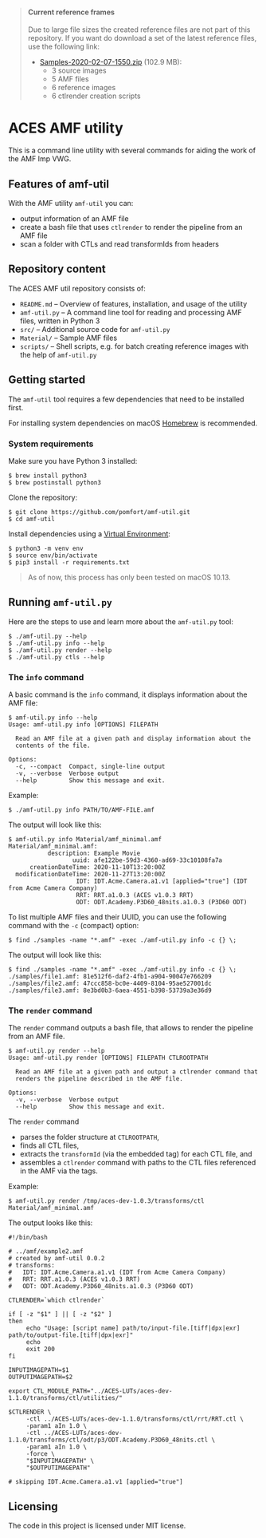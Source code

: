 > #### Current reference frames
>
> Due to large file sizes the created reference files are not part of this repository. If you want do download a set of the latest reference files, use the following link:
>
> * [Samples-2020-02-07-1550.zip](https://download.pomfort.com/aces-amf/Samples-2020-02-07-1550.zip) (102.9 MB): 
>    * 3 source images
>    * 5 AMF files
>    * 6 reference images
>    * 6 ctlrender creation scripts


# ACES AMF utility

This is a command line utility with several commands for aiding the work of the AMF Imp VWG.

## Features of amf-util

With the AMF utility ``amf-util`` you can:

* output information of an AMF file
* create a bash file that uses ``ctlrender`` to render the pipeline from an AMF file
* scan a folder with CTLs and read transformIds from headers

## Repository content

The ACES AMF util repository consists of:

* ``README.md`` – Overview of features, installation, and usage of the utility
* ``amf-util.py`` –  A command line tool for reading and processing AMF files, written in Python 3
* ``src/`` – Additional source code for `amf-util.py`
* ``Material/`` – Sample AMF files
* ``scripts/`` – Shell scripts, e.g. for batch creating reference images with the help of `amf-util.py`

## Getting started

The ``amf-util`` tool requires a few dependencies that need to be installed first. 

For installing system dependencies on macOS [Homebrew](https://brew.sh) is recommended.

### System requirements

Make sure you have Python 3 installed:

```shell
$ brew install python3
$ brew postinstall python3
```

Clone the repository:

```shell
$ git clone https://github.com/pomfort/amf-util.git
$ cd amf-util
```

Install dependencies using a [Virtual Environment](https://docs.python.org/3/tutorial/venv.html):

```shell
$ python3 -m venv env
$ source env/bin/activate
$ pip3 install -r requirements.txt
```

> As of now, this process has only been tested on macOS 10.13.

## Running ``amf-util.py``

Here are the steps to use and learn more about the ``amf-util.py`` tool:

```shell
$ ./amf-util.py --help
$ ./amf-util.py info --help
$ ./amf-util.py render --help
$ ./amf-util.py ctls --help

```

### The ``info`` command

A basic command is the ``info`` command, it displays information about the AMF file:

```shell
$ amf-util.py info --help
Usage: amf-util.py info [OPTIONS] FILEPATH

  Read an AMF file at a given path and display information about the
  contents of the file.

Options:
  -c, --compact  Compact, single-line output
  -v, --verbose  Verbose output
  --help         Show this message and exit.
```

Example:

```shell
$ ./amf-util.py info PATH/TO/AMF-FILE.amf
```

The output will look like this:

```shell
$ amf-util.py info Material/amf_minimal.amf
Material/amf_minimal.amf:
           description: Example Movie
                  uuid: afe122be-59d3-4360-ad69-33c10108fa7a
      creationDateTime: 2020-11-10T13:20:00Z
  modificationDateTime: 2020-11-27T13:20:00Z
                   IDT: IDT.Acme.Camera.a1.v1 [applied="true"] (IDT from Acme Camera Company)
                   RRT: RRT.a1.0.3 (ACES v1.0.3 RRT)
                   ODT: ODT.Academy.P3D60_48nits.a1.0.3 (P3D60 ODT)

```

To list multiple AMF files and their UUID, you can use the following command with the ``-c`` (compact) option:

```shell
$ find ./samples -name "*.amf" -exec ./amf-util.py info -c {} \;
```

The output will look like this:

```shell
$ find ./samples -name "*.amf" -exec ./amf-util.py info -c {} \;
./samples/file1.amf: 81e512f6-daf2-4fb1-a904-90047e766209
./samples/file2.amf: 47ccc858-bc0e-4409-8104-95ae527001dc
./samples/file3.amf: 8e3bd0b3-6aea-4551-b398-53739a3e36d9
```

### The ``render`` command

The ``render`` command outputs a bash file, that allows to render the pipeline from an AMF file.

```shell
$ amf-util.py render --help
Usage: amf-util.py render [OPTIONS] FILEPATH CTLROOTPATH

  Read an AMF file at a given path and output a ctlrender command that
  renders the pipeline described in the AMF file.

Options:
  -v, --verbose  Verbose output
  --help         Show this message and exit.
```

The ``render`` command

* parses the folder structure at ``CTLROOTPATH``, 
* finds all CTL files,
* extracts the ``transformId`` (via the embedded <ACEStransformID> tag) for each CTL file, and
* assembles a ``ctlrender`` command with paths to the CTL files referenced in the AMF via the <transformId> tags.

Example:

```shell
$ amf-util.py render /tmp/aces-dev-1.0.3/transforms/ctl Material/amf_minimal.amf
```

The output looks like this:

```shell
#!/bin/bash

# ../amf/example2.amf
# created by amf-util 0.0.2
# transforms:
#   IDT: IDT.Acme.Camera.a1.v1 (IDT from Acme Camera Company)
#   RRT: RRT.a1.0.3 (ACES v1.0.3 RRT)
#   ODT: ODT.Academy.P3D60_48nits.a1.0.3 (P3D60 ODT)

CTLRENDER=`which ctlrender`

if [ -z "$1" ] || [ -z "$2" ]
then
     echo "Usage: [script name] path/to/input-file.[tiff|dpx|exr] path/to/output-file.[tiff|dpx|exr]"
     echo
     exit 200
fi

INPUTIMAGEPATH=$1
OUTPUTIMAGEPATH=$2

export CTL_MODULE_PATH="../ACES-LUTs/aces-dev-1.1.0/transforms/ctl/utilities/"

$CTLRENDER \
     -ctl ../ACES-LUTs/aces-dev-1.1.0/transforms/ctl/rrt/RRT.ctl \
     -param1 aIn 1.0 \
     -ctl ../ACES-LUTs/aces-dev-1.1.0/transforms/ctl/odt/p3/ODT.Academy.P3D60_48nits.ctl \
     -param1 aIn 1.0 \
     -force \
     "$INPUTIMAGEPATH" \
     "$OUTPUTIMAGEPATH"

# skipping IDT.Acme.Camera.a1.v1 [applied="true"]
```


## Licensing

The code in this project is licensed under MIT license.

